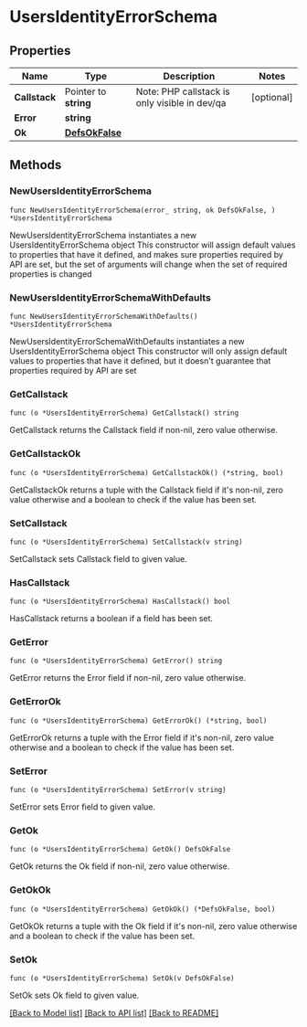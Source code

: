 # UsersIdentityErrorSchema

## Properties

Name | Type | Description | Notes
------------ | ------------- | ------------- | -------------
**Callstack** | Pointer to **string** | Note: PHP callstack is only visible in dev/qa | [optional] 
**Error** | **string** |  | 
**Ok** | [**DefsOkFalse**](DefsOkFalse.md) |  | 

## Methods

### NewUsersIdentityErrorSchema

`func NewUsersIdentityErrorSchema(error_ string, ok DefsOkFalse, ) *UsersIdentityErrorSchema`

NewUsersIdentityErrorSchema instantiates a new UsersIdentityErrorSchema object
This constructor will assign default values to properties that have it defined,
and makes sure properties required by API are set, but the set of arguments
will change when the set of required properties is changed

### NewUsersIdentityErrorSchemaWithDefaults

`func NewUsersIdentityErrorSchemaWithDefaults() *UsersIdentityErrorSchema`

NewUsersIdentityErrorSchemaWithDefaults instantiates a new UsersIdentityErrorSchema object
This constructor will only assign default values to properties that have it defined,
but it doesn't guarantee that properties required by API are set

### GetCallstack

`func (o *UsersIdentityErrorSchema) GetCallstack() string`

GetCallstack returns the Callstack field if non-nil, zero value otherwise.

### GetCallstackOk

`func (o *UsersIdentityErrorSchema) GetCallstackOk() (*string, bool)`

GetCallstackOk returns a tuple with the Callstack field if it's non-nil, zero value otherwise
and a boolean to check if the value has been set.

### SetCallstack

`func (o *UsersIdentityErrorSchema) SetCallstack(v string)`

SetCallstack sets Callstack field to given value.

### HasCallstack

`func (o *UsersIdentityErrorSchema) HasCallstack() bool`

HasCallstack returns a boolean if a field has been set.

### GetError

`func (o *UsersIdentityErrorSchema) GetError() string`

GetError returns the Error field if non-nil, zero value otherwise.

### GetErrorOk

`func (o *UsersIdentityErrorSchema) GetErrorOk() (*string, bool)`

GetErrorOk returns a tuple with the Error field if it's non-nil, zero value otherwise
and a boolean to check if the value has been set.

### SetError

`func (o *UsersIdentityErrorSchema) SetError(v string)`

SetError sets Error field to given value.


### GetOk

`func (o *UsersIdentityErrorSchema) GetOk() DefsOkFalse`

GetOk returns the Ok field if non-nil, zero value otherwise.

### GetOkOk

`func (o *UsersIdentityErrorSchema) GetOkOk() (*DefsOkFalse, bool)`

GetOkOk returns a tuple with the Ok field if it's non-nil, zero value otherwise
and a boolean to check if the value has been set.

### SetOk

`func (o *UsersIdentityErrorSchema) SetOk(v DefsOkFalse)`

SetOk sets Ok field to given value.



[[Back to Model list]](../README.md#documentation-for-models) [[Back to API list]](../README.md#documentation-for-api-endpoints) [[Back to README]](../README.md)


